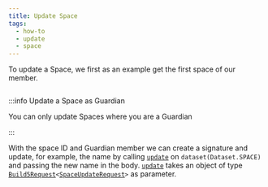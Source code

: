 ```yaml
---
title: Update Space
tags:
  - how-to
  - update
  - space
---
```


To update a Space, we first as an example get the first space of our member.

```tsx file=../../../../../packages/sdk/examples/space/update.ts#L9-L15
```

:::info Update a Space as Guardian

You can only update Spaces where you are a Guardian

:::

With the space ID and Guardian member we can create a signature and update, for example, the name by calling [`update`](../../../reference-api/classes/SpaceDataset.md#update) on `dataset(Dataset.SPACE)` and passing the new name in the body.
[`update`](../../../reference-api/classes/SpaceDataset.md#update) takes an object of type [`Build5Request`](../../../reference-api/interfaces/Build5Request)`<`[`SpaceUpdateRequest`](../../../reference-api/interfaces/SpaceUpdateRequest.md)`>` as parameter.

```tsx file=../../../../../packages/sdk/examples/space/update.ts#L19-L33
```
